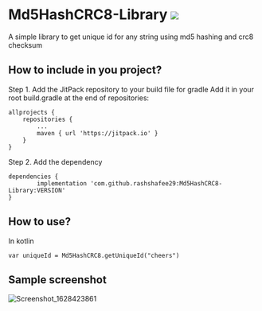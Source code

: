 # Md5HashCRC8-Library [![](https://jitpack.io/v/rashshafee29/Md5HashCRC8-Library.svg)](https://jitpack.io/#rashshafee29/Md5HashCRC8-Library)

A simple library to get unique id for any string using md5 hashing and crc8 checksum

## How to include in you project?

Step 1. Add the JitPack repository to your build file for gradle
Add it in your root build.gradle at the end of repositories:

	allprojects {
		repositories {
			...
			maven { url 'https://jitpack.io' }
		}
	}
  
Step 2. Add the dependency

	dependencies {
	        implementation 'com.github.rashshafee29:Md5HashCRC8-Library:VERSION'
	}


## How to use?

In kotlin

	var uniqueId = Md5HashCRC8.getUniqueId("cheers")


## Sample screenshot
![Screenshot_1628423861](https://user-images.githubusercontent.com/16789770/128631374-56c791ce-1980-4803-8d96-f5904c54bc60.png)

